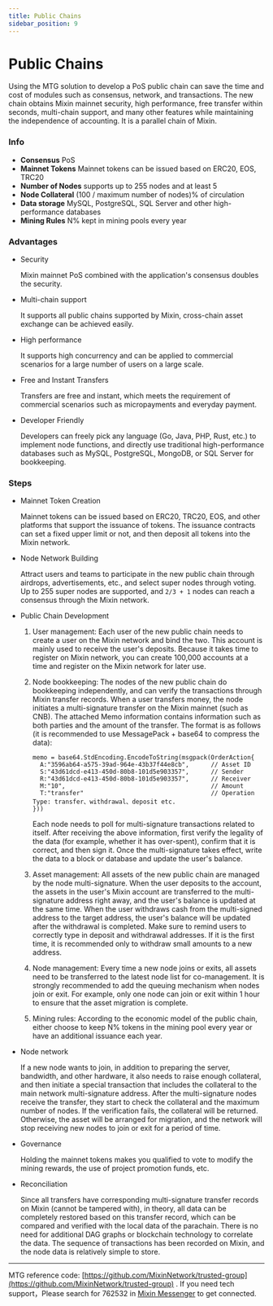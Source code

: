 ```yaml
---
title: Public Chains
sidebar_position: 9
---
```


# Public Chains

Using the MTG solution to develop a PoS public chain can save the time and cost of modules such as consensus, network, and transactions. The new chain obtains Mixin mainnet security, high performance, free transfer within seconds, multi-chain support, and many other features while maintaining the independence of accounting. It is a parallel chain of Mixin.

### Info

- **Consensus** PoS
- **Mainnet Tokens** Mainnet tokens can be issued based on ERC20, EOS, TRC20
- **Number of Nodes** supports up to 255 nodes and at least 5
- **Node Collateral** (100 / maximum number of nodes)% of circulation
- **Data storage** MySQL, PostgreSQL, SQL Server and other high-performance databases
- **Mining Rules** N% kept in mining pools every year

### Advantages

- Security

   Mixin mainnet PoS combined with the application's consensus doubles the security.

- Multi-chain support

  It supports all public chains supported by Mixin, cross-chain asset exchange can be achieved easily.

- High performance

  It supports high concurrency and can be applied to commercial scenarios for a large number of users on a large scale.

- Free and Instant Transfers

   Transfers are free and instant, which meets the requirement of commercial scenarios such as micropayments and everyday payment.

- Developer Friendly

   Developers can freely pick any language (Go, Java, PHP, Rust, etc.) to implement node functions, and directly use traditional high-performance databases such as MySQL, PostgreSQL, MongoDB, or SQL Server for bookkeeping.

### Steps

- Mainnet Token Creation

  Mainnet tokens can be issued based on ERC20, TRC20, EOS, and other platforms that support the issuance of tokens. The issuance contracts can set a fixed upper limit or not, and then deposit all tokens into the Mixin network.

- Node Network Building

  Attract users and teams to participate in the new public chain through airdrops, advertisements, etc., and select super nodes through voting. Up to 255 super nodes are supported, and `2/3 + 1` nodes can reach a consensus through the Mixin network.

- Public Chain Development

  1. User management: Each user of the new public chain needs to create a user on the Mixin network and bind the two. This account is mainly used to receive the user's deposits. Because it takes time to register on Mixin network, you can create 100,000 accounts at a time and register on the Mixin network for later use.

  2. Node bookkeeping: The nodes of the new public chain do bookkeeping independently, and can verify the transactions through Mixin transfer records. When a user transfers money, the node initiates a multi-signature transfer on the Mixin mainnet (such as CNB). The attached Memo information contains information such as both parties and the amount of the transfer. The format is as follows (it is recommended to use MessagePack + base64 to compress the data):

      ```golang
      memo = base64.StdEncoding.EncodeToString(msgpack(OrderAction{
        A:"3596ab64-a575-39ad-964e-43b37f44e8cb",      // Asset ID
        S:"43d61dcd-e413-450d-80b8-101d5e903357",      // Sender
        R:"43d61dcd-e413-450d-80b8-101d5e903357",      // Receiver
        M:"10",                                        // Amount
        T:"transfer"                                   // Operation Type: transfer、withdrawal、deposit etc.
      }))
      ```

      Each node needs to poll for multi-signature transactions related to itself. After receiving the above information, first verify the legality of the data (for example, whether it has over-spent), confirm that it is correct, and then sign it. Once the multi-signature takes effect, write the data to a block or database and update the user's balance.

  3. Asset management: All assets of the new public chain are managed by the node multi-signature. When the user deposits to the account, the assets in the user's Mixin account are transferred to the multi-signature address right away, and the user's balance is updated at the same time. When the user withdraws cash from the multi-signed address to the target address, the user's balance will be updated after the withdrawal is completed. Make sure to remind users to correctly type in deposit and withdrawal addresses. If it is the first time, it is recommended only to withdraw small amounts to a new address.

  4. Node management: Every time a new node joins or exits, all assets need to be transferred to the latest node list for co-management. It is strongly recommended to add the queuing mechanism when nodes join or exit. For example, only one node can join or exit within 1 hour to ensure that the asset migration is complete.

  5. Mining rules: According to the economic model of the public chain, either choose to keep N% tokens in the mining pool every year or have an additional issuance each year.

- Node network

  If a new node wants to join, in addition to preparing the server, bandwidth, and other hardware, it also needs to raise enough collateral, and then initiate a special transaction that includes the collateral to the main network multi-signature address. After the multi-signature nodes receive the transfer, they start to check the collateral and the maximum number of nodes. If the verification fails, the collateral will be returned. Otherwise, the asset will be arranged for migration, and the network will stop receiving new nodes to join or exit for a period of time.

- Governance

  Holding the mainnet tokens makes you qualified to vote to modify the mining rewards, the use of project promotion funds, etc.

- Reconciliation

  Since all transfers have corresponding multi-signature transfer records on Mixin (cannot be tampered with), in theory, all data can be completely restored based on this transfer record, which can be compared and verified with the local data of the parachain. There is no need for additional DAG graphs or blockchain technology to correlate the data. The sequence of transactions has been recorded on Mixin, and the node data is relatively simple to store.

---
MTG reference code: [https://github.com/MixinNetwork/trusted-group](https://github.com/MixinNetwork/trusted-group) . If you need tech support，Please search for 762532 in [Mixin Messenger](https://w3c.group/c/1609251387450619) to get connected.
